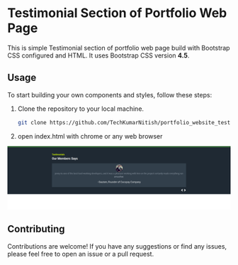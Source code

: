 # Testimonial Section of Portfolio Web Page
This is simple Testimonial section of  portfolio web page build  with Bootstrap CSS configured and HTML. It uses Bootstrap CSS version **4.5**.

## Usage

To start building your own components and styles, follow these steps:

1. Clone the repository to your local machine.
    ```sh
    git clone https://github.com/TechKumarNitish/portfolio_website_testimonials_section.git
    ```

1. open index.html with chrome or any web browser

<img src="https://github.com/TechKumarNitish/gitHubSource/blob/master/image/portfolio/two.png"/>

## Contributing

Contributions are welcome! If you have any suggestions or find any issues, please feel free to open an issue or a pull request.

